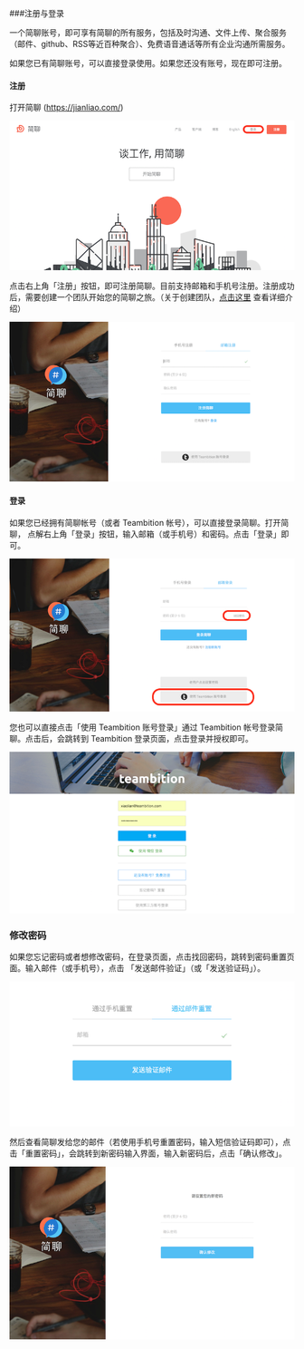 
###注册与登录

一个简聊账号，即可享有简聊的所有服务，包括及时沟通、文件上传、聚合服务（邮件、github、RSS等近百种聚合）、免费语音通话等所有企业沟通所需服务。

如果您已有简聊账号，可以直接登录使用。如果您还没有账号，现在即可注册。


#### 注册

打开简聊 (<https://jianliao.com/>)

![](../images/1-1-1.png)

点击右上角「注册」按钮，即可注册简聊。目前支持邮箱和手机号注册。注册成功后，需要创建一个团队开始您的简聊之旅。（关于创建团队，[点击这里](../posts/1-2-team.md) 查看详细介绍）

![](../images/1-1-2.png)


#### 登录

如果您已经拥有简聊帐号（或者 Teambition 帐号），可以直接登录简聊。打开简聊， 
点解右上角「登录」按钮，输入邮箱（或手机号）和密码。点击「登录」即可。

![](../images/1-1-3.png)

您也可以直接点击「使用 Teambition 账号登录」通过 Teambition 帐号登录简聊。点击后，会跳转到 Teambition 登录页面，点击登录并授权即可。

![](../images/1-1-4.png)

### 修改密码

如果您忘记密码或者想修改密码，在登录页面，点击找回密码，跳转到密码重置页面。输入邮件（或手机号），点击 「发送邮件验证」（或「发送验证码」）。

![](../images/1-1-5.png)

然后查看简聊发给您的邮件（若使用手机号重置密码，输入短信验证码即可），点击「重置密码」，会跳转到新密码输入界面，输入新密码后，点击「确认修改」。

![](../images/1-1-6.png)




